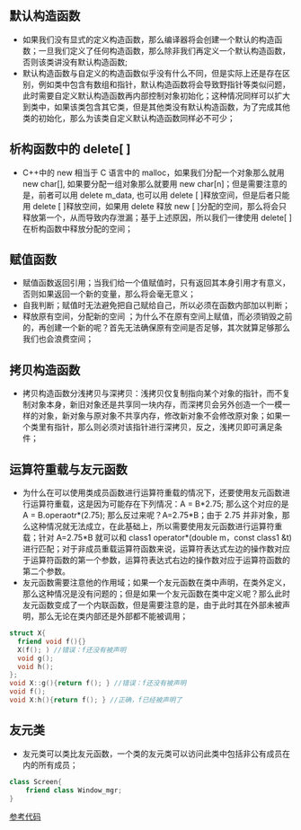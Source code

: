 ## 默认构造函数

- 如果我们没有显式的定义构造函数，那么编译器将会创建一个默认的构造函数；一旦我们定义了任何构造函数，那么除非我们再定义一个默认构造函数，否则该类讲没有默认构造函数;
- 默认构造函数与自定义的构造函数似乎没有什么不同，但是实际上还是存在区别，例如类中包含有数组和指针，默认构造函数将会导致野指针等类似问题，此时需要自定义默认构造函数再内部控制对象初始化；这种情况同样可以扩大到类中，如果该类包含其它类，但是其他类没有默认构造函数，为了完成其他类的初始化，那么为该类自定义默认构造函数同样必不可少；

## 析构函数中的 delete[ ]

- C++中的 new 相当于 C 语言中的 malloc，如果我们分配一个对象那么就用 new char[], 如果要分配一组对象那么就要用 new char[n]；但是需要注意的是，前者可以用 delete m_data, 也可以用 delete [ ]释放空间，但是后者只能用 delete [ ]释放空间，如果用 delete 释放 new \[ ]分配的空间，那么将会只释放第一个，从而导致内存泄漏；基于上述原因，所以我们一律使用 delete[ ]在析构函数中释放分配的空间；

## 赋值函数

- 赋值函数返回引用；当我们给一个值赋值时，只有返回其本身引用才有意义，否则如果返回一个新的变量，那么将会毫无意义；
- 自我判断；赋值时无法避免把自己赋给自己，所以必须在函数内部加以判断；
- 释放原有空间，分配新的空间 ；为什么不在原有空间上赋值，而必须销毁之前的，再创建一个新的呢？首先无法确保原有空间是否足够，其次就算足够那么我们也会浪费空间；

## 拷贝构造函数

- 拷贝构造函数分浅拷贝与深拷贝：浅拷贝仅复制指向某个对象的指针，而不复制对象本身，新旧对象还是共享同一块内存，而深拷贝会另外创造一个一模一样的对象，新对象与原对象不共享内存，修改新对象不会修改原对象；如果一个类里有指针，那么则必须对该指针进行深拷贝，反之，浅拷贝即可满足条件；

## 运算符重载与友元函数

- 为什么在可以使用类成员函数进行运算符重载的情况下，还要使用友元函数进行运算符重载，这是因为可能存在下列情况：A = B\*2.75; 那么这个对应的是 A = B.operaotr\*(2.75); 那么反过来呢？A=2.75\*B；由于 2.75 并非对象，那么这种情况就无法成立，在此基础上，所以需要使用友元函数进行运算符重载；针对 A=2.75\*B 就可以和 class1 operator\*(double m，const class1 &t)进行匹配；对于非成员重载运算符函数来说，运算符表达式左边的操作数对应于运算符函数的第一个参数，运算符表达式右边的操作数对应于运算符函数的第二个参数。
- 友元函数需要注意他的作用域；如果一个友元函数在类中声明，在类外定义，那么这种情况是没有问题的；但是如果一个友元函数在类中定义呢？那么此时友元函数变成了一个内联函数，但是需要注意的是，由于此时其在外部未被声明，那么无论在类内部还是外部都不能被调用；

```c++
struct X{
  friend void f(){}
  X(f(); ) //错误：f还没有被声明
  void g();
  void h();
};
void X::g(){return f(); } //错误：f还没有被声明
void f();
void X:h(){return f(); } //正确，f已经被声明了

```

## 友元类

- 友元类可以类比友元函数，一个类的友元类可以访问此类中包括非公有成员在内的所有成员；

```c++
class Screen{
    friend class Window_mgr;
}

```

<a href = "https://github.com/KevinSCoder/study/blob/master/C%2B%2B/C%2B%2B_Code/base/src/test_7.cpp">参考代码</a>
